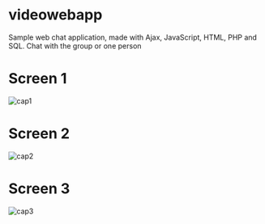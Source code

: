 # videowebapp
Sample web chat application, made with Ajax, JavaScript, HTML, PHP and SQL. Chat with the group or one person

# Screen 1
![cap1](https://user-images.githubusercontent.com/29464642/59972280-7efd4b80-958c-11e9-9396-b36f7ee2d749.PNG)

# Screen 2
![cap2](https://user-images.githubusercontent.com/29464642/59972281-7efd4b80-958c-11e9-98c7-f9388503d686.PNG)

# Screen 3
![cap3](https://user-images.githubusercontent.com/29464642/59972282-7efd4b80-958c-11e9-9fe2-19877ef05e89.PNG)
